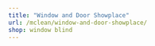 ```yaml
---
title: "Window and Door Showplace"
url: /mclean/window-and-door-showplace/
shop: window blind
---
```

